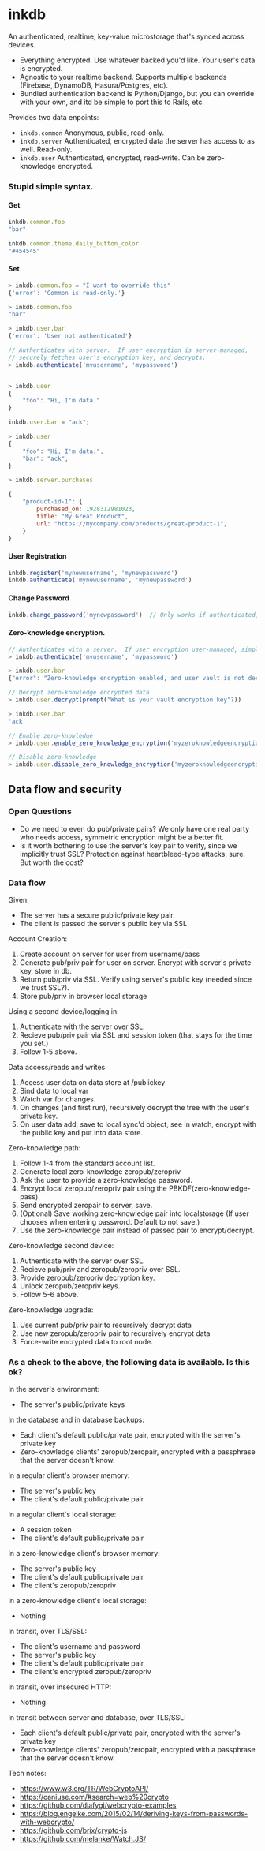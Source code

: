 # inkdb

An authenticated, realtime, key-value microstorage that's synced across devices.

- Everything encrypted.  Use whatever backed you'd like.  Your user's data is encrypted.
- Agnostic to your realtime backend.  Supports multiple backends (Firebase, DynamoDB, Hasura/Postgres, etc).
- Bundled authentication backend is Python/Django, but you can override with your own, and itd be simple to port this to Rails, etc.

Provides two data enpoints:
- `inkdb.common` Anonymous, public, read-only.
- `inkdb.server` Authenticated, encrypted data the server has access to as well. Read-only.
- `inkdb.user` Authenticated, encrypted, read-write.  Can be zero-knowledge encrypted.


### Stupid simple syntax.


#### Get
```js
inkdb.common.foo
"bar"

inkdb.common.theme.daily_button_color
"#454545"
```

#### Set

```js
> inkdb.common.foo = "I want to override this"
{'error': 'Common is read-only.'}

> inkdb.common.foo
"bar"

> inkdb.user.bar
{'error': 'User not authenticated'}

// Authenticates with server.  If user encryption is server-managed,
// securely fetches user's encryption key, and decrypts.
> inkdb.authenticate('myusername', 'mypassword')


> inkdb.user
{
    "foo": "Hi, I'm data."
}

inkdb.user.bar = "ack";

> inkdb.user
{
    "foo": "Hi, I'm data.",
    "bar": "ack",
}

> inkdb.server.purchases

{
    "product-id-1": {
        purchased_on: 1928312981023,
        title: "My Great Product",
        url: "https://mycompany.com/products/great-product-1",
    }
}
```

#### User Registration

```js
inkdb.register('mynewusername', 'mynewpassword')
inkdb.authenticate('mynewusername', 'mynewpassword')
```

#### Change Password

```js
inkdb.change_password('mynewpassword')  // Only works if authenticated, obviously.
```


#### Zero-knowledge encryption.
```js 
// Authenticates with a server.  If user encryption user-managed, simply fetches the encrypted data.
> inkdb.authenticate('myusername', 'mypassword')

> inkdb.user.bar
{"error": "Zero-knowledge encryption enabled, and user vault is not decrypted."}

// Decrypt zero-knowledge encrypted data
> inkdb.user.decrypt(prompt("What is your vault encryption key"?))

> inkdb.user.bar
'ack'

// Enable zero-knowledge
> inkdb.user.enable_zero_knowledge_encryption('myzeroknowledgeencryptionkey')

// Disable zero-knowledge
> inkdb.user.disable_zero_knowledge_encryption('myzeroknowledgeencryptionkey')
```




## Data flow and security

### Open Questions

- Do we need to even do pub/private pairs?  We only have one real party who needs access, symmetric encryption might be a better fit.
- Is it worth bothering to use the server's key pair to verify, since we implicitly trust SSL?  Protection against heartbleed-type attacks, sure.  But worth the cost?


### Data flow

Given:
- The server has a secure public/private key pair.
- The client is passed the server's public key via SSL

Account Creation:
1. Create account on server for user from username/pass
2. Generate pub/priv pair for user on server.  Encrypt with server's private key, store in db.
3. Return pub/priv via SSL.  Verify using server's public key (needed since we trust SSL?).
4. Store pub/priv in browser local storage

Using a second device/logging in:
1. Authenticate with the server over SSL.
2. Recieve pub/priv pair via SSL and session token (that stays for the time you set.)
3. Follow 1-5 above.

Data access/reads and writes:
1. Access user data on data store at /publickey
2. Bind data to local var
3. Watch var for changes.
4. On changes (and first run), recursively decrypt the tree with the user's private key.
5. On user data add, save to local sync'd object, see in watch, encrypt with the public key and put into data store.

Zero-knowledge path:
1. Follow 1-4 from the standard account list.
2. Generate local zero-knowledge zeropub/zeropriv
3. Ask the user to provide a zero-knowledge password.
4. Encrypt local zeropub/zeropriv pair using the PBKDF(zero-knowledge-pass).
5. Send encrypted zeropair to server, save.
6. (Optional) Save working zero-knowledge pair into localstorage (If user chooses when entering password. Default to not save.)
7. Use the zero-knowledge pair instead of passed pair to encrypt/decrypt.


Zero-knowledge second device:
1. Authenticate with the server over SSL.
2. Recieve pub/priv and zeropub/zeropriv over SSL.
3. Provide zeropub/zeropriv decryption key.
4. Unlock zeropub/zeropriv keys.
5. Follow 5-6 above.

Zero-knowledge upgrade:
1. Use current pub/priv pair to recursively decrypt data
2. Use new zeropub/zeropriv pair to recursively encrypt data
3. Force-write encrypted data to root node.




### As a check to the above, the following data is available.  Is this ok?

In the server's environment:
- The server's public/private keys

In the database and in database backups:
- Each client's default public/private pair, encrypted with the server's private key
- Zero-knowledge clients' zeropub/zeropair, encrypted with a passphrase that the server doesn't know.

In a regular client's browser memory:
- The server's public key
- The client's default public/private pair

In a regular client's local storage:
- A session token
- The client's default public/private pair

In a zero-knowledge client's browser memory:
- The server's public key
- The client's default public/private pair
- The client's zeropub/zeropriv

In a zero-knowledge client's local storage:
- Nothing

In transit, over TLS/SSL:
- The client's username and password
- The server's public key
- The client's default public/private pair
- The client's encrypted zeropub/zeropriv

In transit, over insecured HTTP:
- Nothing

In transit between server and database, over TLS/SSL:
- Each client's default public/private pair, encrypted with the server's private key
- Zero-knowledge clients' zeropub/zeropair, encrypted with a passphrase that the server doesn't know.



Tech notes:
- https://www.w3.org/TR/WebCryptoAPI/
- https://caniuse.com/#search=web%20crypto
- https://github.com/diafygi/webcrypto-examples
- https://blog.engelke.com/2015/02/14/deriving-keys-from-passwords-with-webcrypto/
- https://github.com/brix/crypto-js
- https://github.com/melanke/Watch.JS/
